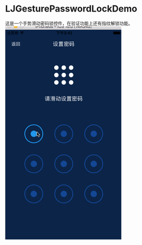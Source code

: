 # LJGesturePasswordLockDemo
这是一个手势滑动密码锁控件，在验证功能上还有指纹解锁功能。
![gif](https://github.com/dabaosodmi0420/LJGesturePasswordLockDemo/blob/master/123.gif)
